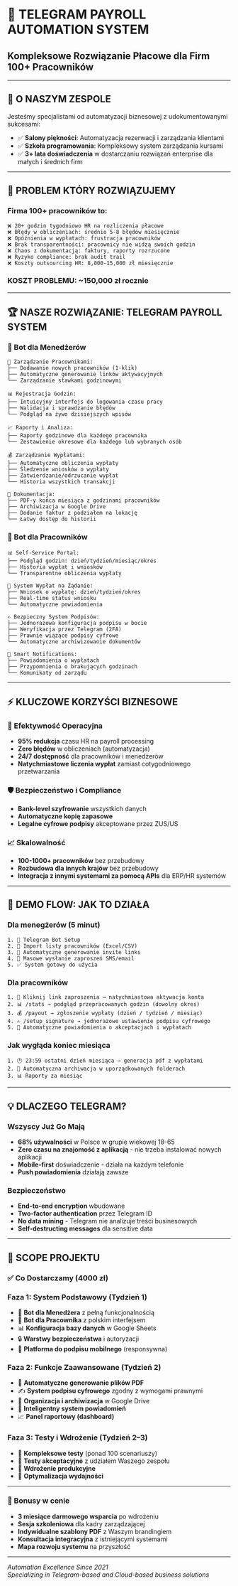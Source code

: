 # 🚀 TELEGRAM PAYROLL AUTOMATION SYSTEM
## Kompleksowe Rozwiązanie Płacowe dla Firm 100+ Pracowników

---

## 👋 **O NASZYM ZESPOLE**

Jesteśmy specjalistami od automatyzacji biznesowej z udokumentowanymi sukcesami:
- ✅ **Salony piękności**: Automatyzacja rezerwacji i zarządzania klientami
- ✅ **Szkoła programowania**: Kompleksowy system zarządzania kursami
- ✅ **3+ lata doświadczenia** w dostarczaniu rozwiązań enterprise dla małych i średnich firm

---

## 🎯 **PROBLEM KTÓRY ROZWIĄZUJEMY**

### Firma 100+ pracowników to:
```
❌ 20+ godzin tygodniowo HR na rozliczenia płacowe
❌ Błędy w obliczeniach: średnio 5-8 błędów miesięcznie
❌ Opóźnienia w wypłatach: frustracja pracowników
❌ Brak transparentności: pracownicy nie widzą swoich godzin
❌ Chaos z dokumentacją: faktury, raporty rozrzucone
❌ Ryzyko compliance: brak audit trail
❌ Koszty outsourcing HR: 8,000-15,000 zł miesięcznie
```

### **KOSZT PROBLEMU**: ~150,000 zł rocznie

---

## 🏆 **NASZE ROZWIĄZANIE: TELEGRAM PAYROLL SYSTEM**

### **📱 Bot dla Menedżerów**
```
🔧 Zarządzanie Pracownikami:
├── Dodawanie nowych pracowników (1-klik)
├── Automatyczne generowanie linków aktywacyjnych
└── Zarządzanie stawkami godzinowymi

📊 Rejestracja Godzin:
├── Intuicyjny interfejs do logowania czasu pracy
├── Walidacja i sprawdzanie błędów
└── Podgląd na żywo dzisiejszych wpisów

📈 Raporty i Analiza:
├── Raporty godzinowe dla każdego pracownika
└── Zestawienie okresowe dla każdego lub wybranych osób
 
💰 Zarządzanie Wypłatami:
├── Automatyczne obliczenia wypłaty
├── Śledzenie wniosków o wypłaty
├── Zatwierdzanie/odrzucanie wypłat
└── Historia wszystkich transakcji

📄 Dokumentacja:
├── PDF-y końca miesiąca z godzinami pracowników
├── Archiwizacja w Google Drive
├── Dodanie faktur z podziałem na lokację
└── Łatwy dostęp do historii
```

### **👥 Bot dla Pracowników**
```
📊 Self-Service Portal:
├── Podgląd godzin: dzień/tydzień/miesiąc/okres 
├── Historia wypłat i wniosków
└── Transparentne obliczenia wypłaty

💸 System Wypłat na Żądanie:
├── Wniosek o wypłatę: dzień/tydzień/okres
├── Real-time status wniosku
└── Automatyczne powiadomienia

✍️ Bezpieczny System Podpisów:
├── Jednorazowa konfiguracja podpisu w bocie
├── Weryfikacja przez Telegram (2FA)
├── Prawnie wiążące podpisy cyfrowe
└── Automatyczne archiwizowanie dokumentów

🔔 Smart Notifications:
├── Powiadomienia o wypłatach
├── Przypomnienia o brakujących godzinach
└── Komunikaty od zarządu
```

---

## ⚡ **KLUCZOWE KORZYŚCI BIZNESOWE**

### **🚀 Efektywność Operacyjna**
- **95% redukcja** czasu HR na payroll processing
- **Zero błędów** w obliczeniach (automatyzacja)
- **24/7 dostępność** dla pracowników i menedżerów
- **Natychmiastowe liczenia wypłat** zamiast cotygodniowego przetwarzania

### **🛡️ Bezpieczeństwo i Compliance**
- **Bank-level szyfrowanie** wszystkich danych
- **Automatyczne kopię zapasowe**
- **Legalne cyfrowe podpisy** akceptowane przez ZUS/US

### **📈 Skalowalność**
- **100-1000+ pracowników** bez przebudowy
- **Rozbudowa dla innych krajów** bez przebudowy
- **Integracja z innymi systemami za pomocą APIs** dla ERP/HR systemów

---

## 🎨 **DEMO FLOW: JAK TO DZIAŁA**
### **Dla menegżerów (5 minut)**
```
1. 📱 Telegram Bot Setup
2. 👥 Import listy pracowników (Excel/CSV)
3. 🔗 Automatyczne generowanie invite links
4. 📧 Masowe wysłanie zaproszeń SMS/email
5. ✅ System gotowy do użycia
```

### **Dla pracowników**
```
1. 📱 Kliknij link zaproszenia → natychmiastowa aktywacja konta  
2. 📊 /stats → podgląd przepracowanych godzin (dowolny okres)  
3. 💰 /payout → zgłoszenie wypłaty (dzień / tydzień / miesiąc)  
4. ✍️ /setup_signature → jednorazowe ustawienie podpisu cyfrowego  
5. 🔔 Automatyczne powiadomienia o akceptacjach i wypłatach  
```

### **Jak wygłąda koniec miesiąca**
```
1. 🕐 23:59 ostatni dzień miesiąca → generacja pdf z wypłatami
2. 📁 Automatyczna archiwacja w uporządkowanych folderach
3. 📊 Raporty za miesiąc
```

---

## 💡 **DLACZEGO TELEGRAM?**

### **Wszyscy Już Go Mają**
- **68% używalności** w Polsce w grupie wiekowej 18-65
- **Zero czasu na znajomość z aplikacją** - nie trzeba instalować nowych aplikacji
- **Mobile-first** doświadczenie - działa na każdym telefonie
- **Push powiadomienia** działają zawsze

### **Bezpieczeństwo**
- **End-to-end encryption** wbudowane
- **Two-factor authentication** przez Telegram ID
- **No data mining** - Telegram nie analizuje treści businesowych
- **Self-destructing messages** dla sensitive data
---

## 🏁 **SCOPE PROJEKTU**

### **✅ Co Dostarczamy (4000 zł)**

### **Faza 1: System Podstawowy (Tydzień 1)**
- 🤖 **Bot dla Menedżera** z pełną funkcjonalnością  
- 👥 **Bot dla Pracownika** z polskim interfejsem  
- 📊 **Konfiguracja bazy danych** w Google Sheets  
- 🔒 **Warstwy bezpieczeństwa** i autoryzacji  
- 📱 **Platforma do podpisu mobilnego** (responsywna)  

### **Faza 2: Funkcje Zaawansowane (Tydzień 2)**
- 📄 **Automatyczne generowanie plików PDF**  
- ✍️ **System podpisu cyfrowego** zgodny z wymogami prawnymi  
- 📁 **Organizacja i archiwizacja** w Google Drive  
- 🔔 **Inteligentny system powiadomień**  
- 📈 **Panel raportowy (dashboard)**  

### **Faza 3: Testy i Wdrożenie (Tydzień 2–3)**
- 🧪 **Kompleksowe testy** (ponad 100 scenariuszy)  
- 👥 **Testy akceptacyjne** z udziałem Waszego zespołu  
- 🚀 **Wdrożenie produkcyjne**  
- 🎯 **Optymalizacja wydajności**  

---

### **🎁 Bonusy w cenie**
- **3 miesiące darmowego wsparcia** po wdrożeniu  
- **Sesja szkoleniowa** dla kadry zarządzającej  
- **Indywidualne szablony PDF** z Waszym brandingiem  
- **Konsultacja integracyjna** z istniejącymi systemami  
- **Mapa rozwoju systemu** na przyszłość  
---


*Automation Excellence Since 2021*  
*Specializing in Telegram-based and Cloud-based business solutions*

